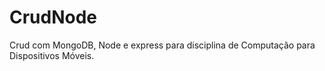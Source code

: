 # CrudNode
Crud com MongoDB, Node e express para disciplina de Computação para Dispositivos Móveis.
